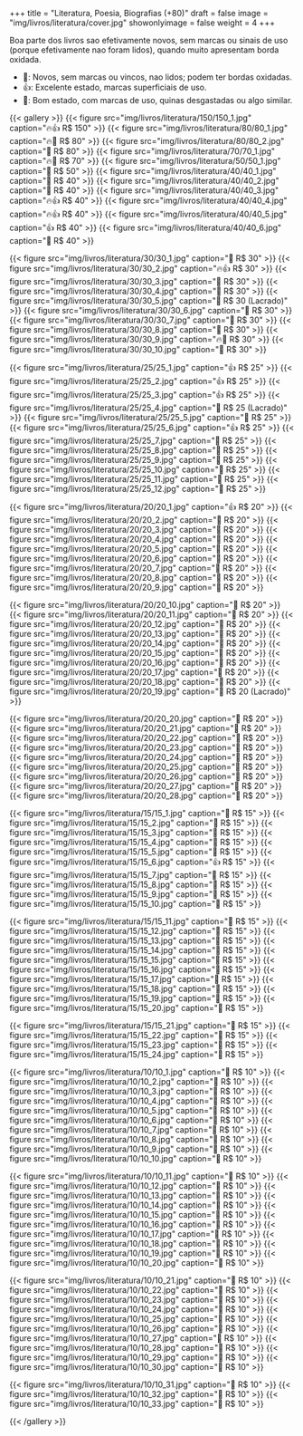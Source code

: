 +++
title = "Literatura, Poesia, Biografias (+80)"
draft = false
image = "img/livros/literatura/cover.jpg"
showonlyimage = false
weight = 4
+++
<!--more-->

Boa parte dos livros sao efetivamente novos, sem marcas ou sinais de uso (porque efetivamente nao foram lidos), quando muito apresentam borda oxidada.

- 💖: Novos, sem marcas ou vincos, nao lidos; podem ter bordas oxidadas.
- 👍: Excelente estado, marcas superficiais de uso.
- 🤔: Bom estado, com marcas de uso, quinas desgastadas ou algo similar. 

{{< gallery >}}
{{< figure src="img/livros/literatura/150/150_1.jpg" caption="🔥👍 R$ 150" >}}
{{< figure src="img/livros/literatura/80/80_1.jpg" caption="🔥💖 R$ 80" >}}
{{< figure src="img/livros/literatura/80/80_2.jpg" caption="🤔 R$ 80" >}}
{{< figure src="img/livros/literatura/70/70_1.jpg" caption="🔥💖 R$ 70" >}}
{{< figure src="img/livros/literatura/50/50_1.jpg" caption="💖 R$ 50" >}}
{{< figure src="img/livros/literatura/40/40_1.jpg" caption="🤔 R$ 40" >}}
{{< figure src="img/livros/literatura/40/40_2.jpg" caption="💖 R$ 40" >}}
{{< figure src="img/livros/literatura/40/40_3.jpg" caption="🔥👍 R$ 40" >}}
{{< figure src="img/livros/literatura/40/40_4.jpg" caption="🔥👍 R$ 40" >}}
{{< figure src="img/livros/literatura/40/40_5.jpg" caption="👍 R$ 40" >}}
{{< figure src="img/livros/literatura/40/40_6.jpg" caption="💖 R$ 40" >}}

{{< figure src="img/livros/literatura/30/30_1.jpg" caption="🤔 R$ 30" >}}
{{< figure src="img/livros/literatura/30/30_2.jpg" caption="🔥👍 R$ 30" >}}
{{< figure src="img/livros/literatura/30/30_3.jpg" caption="💖 R$ 30" >}}
{{< figure src="img/livros/literatura/30/30_4.jpg" caption="💖 R$ 30" >}}
{{< figure src="img/livros/literatura/30/30_5.jpg" caption="💖 R$ 30 (Lacrado)" >}}
{{< figure src="img/livros/literatura/30/30_6.jpg" caption="💖 R$ 30" >}}
{{< figure src="img/livros/literatura/30/30_7.jpg" caption="💖 R$ 30" >}}
{{< figure src="img/livros/literatura/30/30_8.jpg" caption="💖 R$ 30" >}}
{{< figure src="img/livros/literatura/30/30_9.jpg" caption="🔥🤔 R$ 30" >}}
{{< figure src="img/livros/literatura/30/30_10.jpg" caption="💖 R$ 30" >}}

{{< figure src="img/livros/literatura/25/25_1.jpg" caption="👍 R$ 25" >}}
{{< figure src="img/livros/literatura/25/25_2.jpg" caption="👍 R$ 25" >}}
{{< figure src="img/livros/literatura/25/25_3.jpg" caption="👍 R$ 25" >}}
{{< figure src="img/livros/literatura/25/25_4.jpg" caption="💖 R$ 25 (Lacrado)" >}}
{{< figure src="img/livros/literatura/25/25_5.jpg" caption="💖 R$ 25" >}}
{{< figure src="img/livros/literatura/25/25_6.jpg" caption="👍 R$ 25" >}}
{{< figure src="img/livros/literatura/25/25_7.jpg" caption="💖 R$ 25" >}}
{{< figure src="img/livros/literatura/25/25_8.jpg" caption="💖 R$ 25" >}}
{{< figure src="img/livros/literatura/25/25_9.jpg" caption="💖 R$ 25" >}}
{{< figure src="img/livros/literatura/25/25_10.jpg" caption="💖 R$ 25" >}}
{{< figure src="img/livros/literatura/25/25_11.jpg" caption="💖 R$ 25" >}}
{{< figure src="img/livros/literatura/25/25_12.jpg" caption="💖 R$ 25" >}}

{{< figure src="img/livros/literatura/20/20_1.jpg" caption="👍 R$ 20" >}}
{{< figure src="img/livros/literatura/20/20_2.jpg" caption="💖 R$ 20" >}}
{{< figure src="img/livros/literatura/20/20_3.jpg" caption="💖 R$ 20" >}}
{{< figure src="img/livros/literatura/20/20_4.jpg" caption="💖 R$ 20" >}}
{{< figure src="img/livros/literatura/20/20_5.jpg" caption="💖 R$ 20" >}}
{{< figure src="img/livros/literatura/20/20_6.jpg" caption="💖 R$ 20" >}}
{{< figure src="img/livros/literatura/20/20_7.jpg" caption="💖 R$ 20" >}}
{{< figure src="img/livros/literatura/20/20_8.jpg" caption="💖 R$ 20" >}}
{{< figure src="img/livros/literatura/20/20_9.jpg" caption="💖 R$ 20" >}}

{{< figure src="img/livros/literatura/20/20_10.jpg" caption="🤔 R$ 20" >}}
{{< figure src="img/livros/literatura/20/20_11.jpg" caption="🤔 R$ 20" >}}
{{< figure src="img/livros/literatura/20/20_12.jpg" caption="💖 R$ 20" >}}
{{< figure src="img/livros/literatura/20/20_13.jpg" caption="💖 R$ 20" >}}
{{< figure src="img/livros/literatura/20/20_14.jpg" caption="🤔 R$ 20" >}}
{{< figure src="img/livros/literatura/20/20_15.jpg" caption="💖 R$ 20" >}}
{{< figure src="img/livros/literatura/20/20_16.jpg" caption="💖 R$ 20" >}}
{{< figure src="img/livros/literatura/20/20_17.jpg" caption="💖 R$ 20" >}}
{{< figure src="img/livros/literatura/20/20_18.jpg" caption="💖 R$ 20" >}}
{{< figure src="img/livros/literatura/20/20_19.jpg" caption="💖 R$ 20 (Lacrado)" >}}

{{< figure src="img/livros/literatura/20/20_20.jpg" caption="💖 R$ 20" >}}
{{< figure src="img/livros/literatura/20/20_21.jpg" caption="💖 R$ 20" >}}
{{< figure src="img/livros/literatura/20/20_22.jpg" caption="🤔 R$ 20" >}}
{{< figure src="img/livros/literatura/20/20_23.jpg" caption="💖 R$ 20" >}}
{{< figure src="img/livros/literatura/20/20_24.jpg" caption="🤔 R$ 20" >}}
{{< figure src="img/livros/literatura/20/20_25.jpg" caption="💖 R$ 20" >}}
{{< figure src="img/livros/literatura/20/20_26.jpg" caption="💖 R$ 20" >}}
{{< figure src="img/livros/literatura/20/20_27.jpg" caption="💖 R$ 20" >}}
{{< figure src="img/livros/literatura/20/20_28.jpg" caption="💖 R$ 20" >}}

{{< figure src="img/livros/literatura/15/15_1.jpg" caption="💖 R$ 15" >}}
{{< figure src="img/livros/literatura/15/15_2.jpg" caption="💖 R$ 15" >}}
{{< figure src="img/livros/literatura/15/15_3.jpg" caption="💖 R$ 15" >}}
{{< figure src="img/livros/literatura/15/15_4.jpg" caption="💖 R$ 15" >}}
{{< figure src="img/livros/literatura/15/15_5.jpg" caption="🤔 R$ 15" >}}
{{< figure src="img/livros/literatura/15/15_6.jpg" caption="👍 R$ 15" >}}
{{< figure src="img/livros/literatura/15/15_7.jpg" caption="💖 R$ 15" >}}
{{< figure src="img/livros/literatura/15/15_8.jpg" caption="💖 R$ 15" >}}
{{< figure src="img/livros/literatura/15/15_9.jpg" caption="💖 R$ 15" >}}
{{< figure src="img/livros/literatura/15/15_10.jpg" caption="💖 R$ 15" >}}

{{< figure src="img/livros/literatura/15/15_11.jpg" caption="🤔 R$ 15" >}}
{{< figure src="img/livros/literatura/15/15_12.jpg" caption="💖 R$ 15" >}}
{{< figure src="img/livros/literatura/15/15_13.jpg" caption="💖 R$ 15" >}}
{{< figure src="img/livros/literatura/15/15_14.jpg" caption="💖 R$ 15" >}}
{{< figure src="img/livros/literatura/15/15_15.jpg" caption="🤔 R$ 15" >}}
{{< figure src="img/livros/literatura/15/15_16.jpg" caption="💖 R$ 15" >}}
{{< figure src="img/livros/literatura/15/15_17.jpg" caption="💖 R$ 15" >}}
{{< figure src="img/livros/literatura/15/15_18.jpg" caption="💖 R$ 15" >}}
{{< figure src="img/livros/literatura/15/15_19.jpg" caption="💖 R$ 15" >}}
{{< figure src="img/livros/literatura/15/15_20.jpg" caption="🤔 R$ 15" >}}

{{< figure src="img/livros/literatura/15/15_21.jpg" caption="💖 R$ 15" >}}
{{< figure src="img/livros/literatura/15/15_22.jpg" caption="💖 R$ 15" >}}
{{< figure src="img/livros/literatura/15/15_23.jpg" caption="💖 R$ 15" >}}
{{< figure src="img/livros/literatura/15/15_24.jpg" caption="💖 R$ 15" >}}


{{< figure src="img/livros/literatura/10/10_1.jpg" caption="💖 R$ 10" >}}
{{< figure src="img/livros/literatura/10/10_2.jpg" caption="🤔 R$ 10" >}}
{{< figure src="img/livros/literatura/10/10_3.jpg" caption="🤔 R$ 10" >}}
{{< figure src="img/livros/literatura/10/10_4.jpg" caption="🤔 R$ 10" >}}
{{< figure src="img/livros/literatura/10/10_5.jpg" caption="🤔 R$ 10" >}}
{{< figure src="img/livros/literatura/10/10_6.jpg" caption="💖 R$ 10" >}}
{{< figure src="img/livros/literatura/10/10_7.jpg" caption="💖 R$ 10" >}}
{{< figure src="img/livros/literatura/10/10_8.jpg" caption="🤔 R$ 10" >}}
{{< figure src="img/livros/literatura/10/10_9.jpg" caption="💖 R$ 10" >}}
{{< figure src="img/livros/literatura/10/10_10.jpg" caption="💖 R$ 10" >}}

{{< figure src="img/livros/literatura/10/10_11.jpg" caption="🤔 R$ 10" >}}
{{< figure src="img/livros/literatura/10/10_12.jpg" caption="🤔 R$ 10" >}}
{{< figure src="img/livros/literatura/10/10_13.jpg" caption="🤔 R$ 10" >}}
{{< figure src="img/livros/literatura/10/10_14.jpg" caption="🤔 R$ 10" >}}
{{< figure src="img/livros/literatura/10/10_15.jpg" caption="🤔 R$ 10" >}}
{{< figure src="img/livros/literatura/10/10_16.jpg" caption="🤔 R$ 10" >}}
{{< figure src="img/livros/literatura/10/10_17.jpg" caption="🤔 R$ 10" >}}
{{< figure src="img/livros/literatura/10/10_18.jpg" caption="🤔 R$ 10" >}}
{{< figure src="img/livros/literatura/10/10_19.jpg" caption="🤔 R$ 10" >}}
{{< figure src="img/livros/literatura/10/10_20.jpg" caption="🤔 R$ 10" >}}

{{< figure src="img/livros/literatura/10/10_21.jpg" caption="🤔 R$ 10" >}}
{{< figure src="img/livros/literatura/10/10_22.jpg" caption="🤔 R$ 10" >}}
{{< figure src="img/livros/literatura/10/10_23.jpg" caption="🤔 R$ 10" >}}
{{< figure src="img/livros/literatura/10/10_24.jpg" caption="🤔 R$ 10" >}}
{{< figure src="img/livros/literatura/10/10_25.jpg" caption="🤔 R$ 10" >}}
{{< figure src="img/livros/literatura/10/10_26.jpg" caption="🤔 R$ 10" >}}
{{< figure src="img/livros/literatura/10/10_27.jpg" caption="🤔 R$ 10" >}}
{{< figure src="img/livros/literatura/10/10_28.jpg" caption="🤔 R$ 10" >}}
{{< figure src="img/livros/literatura/10/10_29.jpg" caption="🤔 R$ 10" >}}
{{< figure src="img/livros/literatura/10/10_30.jpg" caption="💖 R$ 10" >}}

{{< figure src="img/livros/literatura/10/10_31.jpg" caption="💖 R$ 10" >}}
{{< figure src="img/livros/literatura/10/10_32.jpg" caption="💖 R$ 10" >}}
{{< figure src="img/livros/literatura/10/10_33.jpg" caption="🤔 R$ 10" >}}

{{< /gallery >}}

